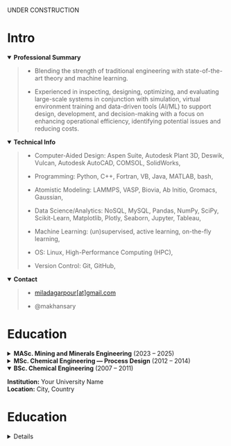 
UNDER CONSTRUCTION 

# Intro 

<details open>
  <summary><strong>Professional Summary</strong></summary>
 
 > - Blending the strength of traditional engineering with state-of-the-art theory and machine learning.       
 >
 > - Experienced in inspecting, designing, optimizing, and evaluating large-scale systems in conjunction with simulation, virtual environment training and data-driven tools (AI/ML) to support design, development, and decision-making with a focus on enhancing operational efficiency, identifying potential issues and reducing costs. 

</details>

<details open>
  <summary><strong>Technical Info</strong></summary>
 
 > - Computer-Aided Design: Aspen Suite, Autodesk Plant 3D, Deswik, Vulcan, Autodesk AutoCAD, COMSOL, SolidWorks,
 >   
 > - Programming: Python, C++, Fortran, VB, Java, MATLAB, bash,
 >   
 > - Atomistic Modeling: LAMMPS, VASP, Biovia, Ab Initio, Gromacs, Gaussian,
 >   
 > - Data Science/Analytics: NoSQL, MySQL, Pandas, NumPy, SciPy, Scikit-Learn, Matplotlib, Plotly, Seaborn, Jupyter, Tableau, 
 >   
 > - Machine Learning: (un)supervised, active learning, on-the-fly learning,
 >   
 > - OS: Linux, High-Performance Computing (HPC), 
 >   
 > - Version Control: Git, GitHub,

</details>

<details open>
  <summary><strong>Contact</strong></summary>

 > - [miladagarpour[at]gmail.com](mailto:miladasgarpour@gmail.com)
 >    
 > - @makhansary 

</details>

# Education

<details>
  <summary><strong>MASc. Mining and Minerals Engineering</strong> (2023 – 2025)</summary>

  > **Institution**: [The Norman B. Keevil Institute of Mining Engineering](https://mining.ubc.ca/), [The University of British Columbia](https://www.ubc.ca/)
  >   
  > **Project**: _Microwave assisted drying of minerals_
  >
  > **Project Goal**:
  >
  >> Inspected and evaluated, experimentally and numerically (via Finite Element Modeling in COMSOL), the retrofitting of conventional drying unit operations at a local mining partner via integration of microwave-based heating systems at a local mining industrial partner.
  > 
  > **Skills**:
  >
  >> Energy Demand Analysis · Exergy & Pinch · COMSOL · FEM analysis · Computational Electromagnetism · Heat Transfer
  >  

</details>

<details>
  <summary><strong>MSc. Chemical Engineering — Process Design</strong> (2012 – 2014)</summary>

  **Institution:** Your University Name  
  **Thesis / Notes:** _(optional)_  

</details>

<details open>
  <summary><strong>BSc. Chemical Engineering</strong> (2007 – 2011)</summary>

  **Institution:** Your University Name  
  **Location:** City, Country

</details>





























# Education 

<details>          

  

<details>                   

<summary>MSc. Chemical Engineering - Process Design (2012 - 2014)</summary>      

### Degree Project: Thermo-kinetic modeling of the wet phase inversion process for polymeric membranes fabrication               

[University of Tehran](https://ut.ac.ir/en)                 

- Activities:        
> To enable systematic and through examination of separation process in polymeric membranes fabricated via wet phase inversion/casting; built coupled heat, mass, and momentum phenomena and non-equilibrium thermodynamics models with moving boundary conditions for multiphase multicomponent systems in porous media, and solved the final partial/ordinary differential equations (PDE/ODE) numerically by writing codes in Fortran, MATLAB and C++.               

- Skills: C++ · Fortran · MATLAB · Transport Phenomena · Numerical Simulation · Mathematical Modeling · Polymer Physics                    

- Supervisor: [Dr. Mohammad Ali Aroon](https://scholar.google.com/citations?user=IxP_tLUAAAAJ&hl=en), maaroon[at]ut.ac.ir                  

</details>              

<details>              

<summary>BSc. Chemical Engineering (2007 - 2011)</summary>           

### Degree Project: Simulation and cost evaluation of hot section of BIPC olefin plant                   

[University of Tehran](https://ut.ac.ir/en)                 

- Activities:        
> Used Aspen Hysys and Plus to evaluate retrofitting of industrial scale petroleum refinery complex by producing process flow diagram (PFD), piping/process & instrumentation diagram (P&ID), cost and utility, pinch and exergy.               

- Skills: Aspen HYSYS · Aspen Plus · Aspen Dynamics · Chemical Engineering · Process Simulation · Cost-Benefit Analysis · Exergy               

- Supervisor: [Dr. Nasim Tahouni](https://scholar.google.com/citations?user=jWEhjFcAAAAJ&hl=en), ntahuni[at]ut.ac.ir              

</details>                       



___

# Work Experience 
___

## Research Assistant & [Mitacs Accelerate Internship](https://www.mitacs.ca/our-programs/accelerate-fellowship-students-postdocs/), [The Norman B. Keevil Institute of Mining Engineering](https://mining.ubc.ca/), [The University of British Columbia](https://www.ubc.ca/), Vancouver, Canada. 

2023 - 2025
 
**Activities**: 
Under a [Mitacs](https://www.mitacs.ca/) [Accelerate Internship](https://www.mitacs.ca/our-programs/accelerate-fellowship-students-postdocs/), collaborated with a local mining company on electrification of the de-watering processes through integration of microwave-based systems to elevate the high demand for fossil fossils (12.25 million m3 natural gas), lower the economical expenses ($2.08 million carbon tax), and minimize the greenhouse gas emission (26,000 tons CO2e).

**Manager**: 
[Dr. Ali G. Madiseh](https://scholar.google.com/citations?hl=en&user=37lpUjsAAAAJ), Ali.Madiseh[at]ubc.ca

## Teaching Assistant, [The University of British Columbia](https://www.ubc.ca/), Vancouver, Canada.

2022 - 2025

**Activities**: 
Inspected and evaluated large-scale industrial systems behaviour through simulating operations and training personnel in virtual environments to predict performance across scenarios, optimize processes, identify potential issues, and reduce costs to support design and development and enhanced decision-making with extensive applications of process control and automation and AI tools for automating and controlling unit operations, In courses:
1. [Process Control & Automation in Mining and Minerals Processing](https://vancouver.calendar.ubc.ca/course-descriptions/subject/minev)
2. [Modelling and Simulation](https://vancouver.calendar.ubc.ca/course-descriptions/subject/minev)
3. [Modeling and Optimization in Chemical Engineering](https://vancouver.calendar.ubc.ca/course-descriptions/subject/minev)

**Managers**: 
1. [Dr. Ilija Mišković](https://scholar.google.com/citations?user=SoXCqtMAAAAJ&hl=en), Eli.Miskovic[at]ubc.ca
2. [Dr. Sanja Mišković](https://scholar.google.com/citations?user=yz11F-8AAAAJ&hl=en), Sanja.Miskovic[at]ubc.ca 
3. [Dr. Simcha Srebnik](https://scholar.google.com/citations?user=--v31HgAAAAJ&hl=en), ssrebnik[at]mail.ubc.ca

## Research Assistant, [Chemical and Biological Engineering (CHBE)](https://chbe.ubc.ca/), [The University of British Columbia](https://www.ubc.ca/), Vancouver, Canada.

2022 May - Dec. 

**Activities**: 
Systematically examined effect of surface micro-structure and morphology on the formation of bubbles at nano-scale via molecular dynamics simulation within LAMMPS with occasional C++ source code modification for optimal (micro/nano)tube dimensions and fabrication characteristics in order to achieve uninterrupted self-driven water flow. 

**Manager**: 
[Dr. Simcha Srebnik](https://scholar.google.com/citations?user=--v31HgAAAAJ&hl=en), ssrebnik[at]mail.ubc.ca

## [Marie Sklodowska-Curie Postdoctoral Fellow](https://marie-sklodowska-curie-actions.ec.europa.eu/actions/postdoctoral-fellowships), [University of Limerick](https://www.ul.ie/), Limerick, Ireland.

2019 Oct. - 2022 May

**Activities**: 
- Awarded an [EU Horizon 2020](https://research-and-innovation.ec.europa.eu/funding/funding-opportunities/funding-programmes-and-open-calls/horizon-2020_en) [Marie Sklodowska-Curie Postdoctoral Fellowship](https://www.ul.ie/news/eu38-million-investment-in-advanced-manufacturing-and-process-engineering-at-ul) to inspect and evaluate pharmaceutical manufacturing unit operations i.e cocrystalization via hot melt extrusion and fluid bed dryer, for improved product quality and yield through root-cause analysis of operations, development of end-user friendly graphical user interfaces with integrating variety of sensors data in analytical dashboards for process monitoring, diagnosis, optimization and control with aid of machine learning and programming.
- Inspected a fluid bed dryer equipped with a variety of sensors including NIR spectra, thermo-couples, pressure and air in/outflow valves, and etc. for processes operation monitoring and diagnosis and built methods for decoupling the contribution sourced from either materials and/or processes on the observed unit response/feedback based on sensor data pipelines using advanced statistical and analytical techniques including extended iterative optimization. 
- Inspected the interplay of operating parameters including temperature, residency time, screw configuration and rotation speed on the product quality and quantity in cocrystalization process in hot melt extrusion through extensive thermodynamics modeling for materials compatibility and phase behavior for optimal product production and lower procurement costs and wastes. 
- Performed extensive density functional theory (DFT) calculations and molecular dynamic (MD) simulation to capture effective and underlying processes descriptors including temperature and shear rate and directives for optimizing the process to produce specific target product while minimizing by-products. 
- Employed advanced data analytics to build and implemented machine learning (ML) based process controller using large multidimensional datasets of real and computed spectroscopy data pipelines online and offline.

**Managers**: 
1. [Dr. Gavin Walker](https://scholar.google.com/citations?user=h4O37BYAAAAJ&hl=en), Gavin.Walker[at]ul.ie
2. [Dr. Marcus O'Mahony](https://scholar.google.com/citations?user=zrrZoBkAAAAJ&hl=en), marcus.omahony[at]ul.ie

## Research Intern, [Skolkovo Institute of Science and Technology (SkolTech)](https://new.skoltech.ru/en/), [Laboratory of Artificial Intelligence for Materials Design](https://sites.skoltech.ru/multiscale/), [Center for Artificial Intelligence Technology](http://crei.skoltech.ru/ai), Moscow, Russia.

2018 May - Oct.

**Activities**: 
Inspected and evaluated hard materials for use in aerospace, automotive, etc. industries, through building smart labs of nano-indentation for fast and efficient product discovery with aid of active learning in building machine learning interatomic potentials [MLIP](https://gitlab.com/ashapeev/mlip-3) to enable accurate and fast predictions of indentation behavior of materials utilizing molecular dynamic simulations in LAMMPS and density functional calculations in VASP. 

**Manager**: 
[Dr. Alexander Shapeev](https://scholar.google.com/citations?user=NMyIbIwAAAAJ&hl=en), A.Shapeev[at]skoltech.ru

## Research Assistant, [School of Energy and Environment](https://www.cityu.edu.hk/see/), [City University of Hong Kong](https://www.cityu.edu.hk/), Hong Kong. 

2017 Nov. - 2018 Apr.

**Activities**: 
Inspected and evaluated direct air capture of nitrogen and natural gas purification for long-term storage (solid Li3N) and on-demand recovery using moist lithium as a novel adsorbent through advanced reaction engineering and separation performance analysis and yield calculations with aid of density functional theory calculations, microkinetics models and kinetic Monte Carlo models. 

**Manager**: 
[Dr. Jin Shang](https://scholar.google.com/citations?user=AWnBD4kAAAAJ&hl=en), jinshang[at]cityu.edu.hk

## Visiting Researcher, [Institute of Physics](https://english.iop.cas.cn/) & Beijing National Lab for Condensed Matter Physics, [Chinese Academy of Sciences](https://english.cas.cn/), Beijing, China.

2017 Sept. - Nov. 

**Activities**: 
Adept and trained at CHARMM for biomolecular modelling of organic/bio matter, and wrote codes in Fortran and Python for pre and post-analysis, parsers, Fourier transformation, and etc.

**Manager**: 
[Dr. Carlos-Andres Palma](https://scholar.google.com/citations?user=HY7q_pcAAAAJ&hl=en), palma[at]iphy.ac.cn

## Internship, Research Institute of Petroleum Industry (RIPI), Tehran, Iran.

2011 July - Aug.

**Activities**: 
Designed a process for ethane and methane separation using Aspen Hysys and performed optimization, produced process flow diagrams (PFD), cost and utility calculations, exergy and pinch analysis. 

**Manager**: [Dr. Nasim Tahouni](https://scholar.google.com/citations?user=jWEhjFcAAAAJ&hl=en), ntahuni[at]ut.ac.ir

## Teaching Assistant, [University of Tehran](https://ut.ac.ir/en), Tehran, Iran.

2008 Sept. - 2010 Sept.

**Activities**: 
Wrote codes in C++ and MATLAB for numerical analysis and computations, in courses: 
1. Numerical analysis using MATLAB. 
2. Numerical analysis using C++. 

**Manager**: Dr. Mohammad Ali Pourpak, pourpak[at]ut.ac.ir

___

# Projects 
___





___

# Awards
___

## CIM Student-Industry Night Award

Nov 2023 

Issued by CIM | [The Canadian Institute of Mining, Metallurgy and Petroleum](https://www.cim.org/)
> one of the three recipients in 2023.

## Kashmir Singh Manhas Scholarship in Applied Science

Nov 2023

Issued by [The University of British Columbia](https://www.ubc.ca/)
> awarded on the recommendation of the Faculty of Applied Science, in consultation with the Faculty of Graduate and Postdoctoral Studies.

# Carl and Elsie Halterman Scholarship

Mar 2023

Issued by [The University of British Columbia](https://www.ubc.ca/) 

# [Marie Sklodowska-Curie Postdoctoral Fellowship](https://marie-sklodowska-curie-actions.ec.europa.eu/actions/postdoctoral-fellowships)

Oct 2019

Issued by [EU Horizon 2020 Research and Innovation Program](https://research-and-innovation.ec.europa.eu/funding/funding-opportunities/funding-programmes-and-open-calls/horizon-2020_en) and associated with [University of Limerick](https://www.ul.ie/)
> qualified based on (1) having a MSc degree and (2) at least 4 years of research experience.

# Research Project Replacement to [National Service](https://www.irb-cisr.gc.ca/en/country-information/rir/Pages/index.aspx?doc=458758)

Jan 2015

Issued by [Iran’s National Elites Foundation](https://en.bmn.ir/)

___

# Talks
___

## Panelist, [University of Ottawa](https://www.uottawa.ca/en), Ottawa, Canada. 

Nov 2023

EU based funding opportunities for Canadian and [Marie Curie Alumni Association (MCAA)](https://www.mariecuriealumni.eu/) [North America Chapter](https://www.mariecuriealumni.eu/groups/north-america-chapter) activities

# Panelist, [The University of British Columbia](https://www.ubc.ca/), Vancouver, Canada. 

Jul 2022

How to write a successful [Marie Skłodowska-Curie Action (MSCA)](https://research-and-innovation.ec.europa.eu/funding/funding-opportunities/funding-programmes-and-open-calls/horizon-2020_en) Fellowship proposal


# Presenter, [Max-Planck-Institut für Eisenforschung](https://www.mpie.de/), Düsseldorf, Germany. 

Nov 2018

Nanohardness from First Principles with active learning on atomic environments ([MLIP](https://gitlab.com/ashapeev/mlip-3))

___

# Publications 
___
> **For an up-to-date list, please refer to [Issues](https://github.com/makhsry/archived/issues?q=is%3Aissue+is%3Aclosed) (includes unpublished works) or [Google Scholar](https://scholar.google.com/citations?hl=en&user=DZzc424AAAAJ&view_op=list_works&sortby=pubdate)**.

> [**Citation** 725 | **h-index** 15](https://scholar.google.com/citations?hl=en&user=DZzc424AAAAJ&view_op=list_works&sortby=pubdate) 

1. [Decomposition of PFOA in IEX regeneration wastewater: Comparison of UV/sulfur-based processes, key parameters and submicellar aggregates on degradation kinetics](https://github.com/makhsry/archived/issues/85#issue-2656583810)
1. [A molecularly enhanced proof of concept for targeting cocrystals at molecular scale in continuous pharmaceuticals cocrystallization](https://github.com/makhsry/archived/issues/80#issue-2648073723)
1. [Nanohardness from First Principles with active learning on atomic environments](https://github.com/makhsry/archived/issues/91#issue-2656787053)
1. [Molecular engineering of cocrystallization process in holt melt extrusion based on kinetics of elementary molecular processes](https://github.com/makhsry/archived/issues/90#issue-2656785946)
1. [Incomplete cocrystalization of ibuprofen and nicotinamide and its interplay with formation of ibuprofen dimer and/or nicotinamide dimer: A thermodynamic analysis based on DFT data](https://github.com/makhsry/archived/issues/89#issue-2656784556) 
1. [Revisiting ‘penetration depth’in falling film mass transfer](https://github.com/makhsry/archived/issues/115#issue-2657040295)
1. [Physical adsorption of CO2 in biomass at atmospheric pressure and ambient temperature](https://github.com/makhsry/archived/issues/116#issue-2657041658)
1. [A note on the composition-dependency of the density within the mass transfer layer](https://github.com/makhsry/archived/issues/99#issue-2656955006)
1. [A molecular scale analysis of TEMPO-oxidation of native cellulose molecules](https://github.com/makhsry/archived/issues/88#issue-2656777474)
1. [A priority supposition for estimation of time-dependent changes in thickness and weight of polymeric flat sheet membranes fabricated by the nonsolvent induced phase separation (NIPS) technique](https://github.com/makhsry/archived/issues/114#issue-2657039209)
1. [Contaminant uptake by polymeric passive samplers: A modeling study with experimental validation](https://github.com/makhsry/archived/issues/113#issue-2657035195)
1. [On the search of rigorous thermo-kinetic model for wet phase inversion technique](https://github.com/makhsry/archived/issues/112#issue-2657033990)
1. [Generalized similarity transformation method applied to partial differential equations (PDEs) in falling film mass transfer](https://github.com/makhsry/archived/issues/108#issue-2656984119)
1. [An enquiry on appropriate selection of polymers for preparation of polymeric nanosorbents and nanofiltration/ultrafiltration membranes for hormone micropollutants removal from water effluents](https://github.com/makhsry/archived/issues/105#issue-2656980643)
1. [Polymer-water partition coefficients in polymeric passive samplers](https://github.com/makhsry/archived/issues/104#issue-2656980042)
1. [A comparative theoretical and experimental study on liquid-liquid equilibria of membrane forming polymeric solutions](https://github.com/makhsry/archived/issues/106#issue-2656982980)
1. [Prediction of carbon dioxide sorption in polymers for capture and storage feasibility analysis](https://github.com/makhsry/archived/issues/107#issue-2656983528)
1. [Using quantum chemical modeling and calculations for evaluation of cellulose potential for estrogen micropollutants removal from water effluents](https://github.com/makhsry/archived/issues/81#issue-2653667535)
1. [Correlation of sorption-induced swelling in polymeric films with reference to attenuated total reflectance Fourier-transform infrared spectroscopy data](https://github.com/makhsry/archived/issues/109#issue-2657003382)
1. [Development and validation of a graphical sorption model: application to sorption of organic liquids into low density polyethylene polymeric membrane](https://github.com/makhsry/archived/issues/110#issue-2657010420)
1. [A quantum mechanics/molecular mechanics (QM/MM) investigation on the mechanism of adsorptive removal of heavy metal ions by lignin: single and competitive ion adsorption](https://github.com/makhsry/archived/issues/111#issue-2657032867)
1. [Lower and upper critical solution temperatures of binary polymeric solutions](https://github.com/makhsry/archived/issues/103#issue-2656967964)
1. [Theoretical modeling for thermophysical properties of cellulose: pressure/volume/temperature data](https://github.com/makhsry/archived/issues/98#issue-2656950188)
1. [Correlation of interaction parameters in Wilson, NRTL and UNIQUAC models using theoretical methods](https://github.com/makhsry/archived/issues/101#issue-2656966537)
1. [Vapor pressure and Flory-Huggins interaction parameters in binary polymeric solutions](https://github.com/makhsry/archived/issues/100#issue-2656964483)
1. [Binary mutual diffusion coefficients of polymer/solvent systems using compressible regular solutions theory and free volume theory](https://github.com/makhsry/archived/issues/102#issue-2656967208)
1. [Phase diagram of ternary polymeric solutions containing nonsolvent/solvent/polymer: Theoretical calculation and experimental validation](https://github.com/makhsry/archived/issues/97#issue-2656947263)
1. [Mathematical-thermodynamic solubility model developed by the application of discrete Volterra functional series theory](https://github.com/makhsry/archived/issues/96#issue-2656944897)
1. [Representing solute solubility in supercritical carbon dioxide: A novel empirical model](https://github.com/makhsry/archived/issues/95#issue-2656925330)
1. [On the consistency and correctness of thermodynamics phase equilibria modeling and correlation reports published in Fuel journal](https://github.com/makhsry/archived/issues/94#issue-2656917306)
1. [Reply to the comments "On the consistency and correctness of thermodynamics phase equilibria modeling and correlation reports published in Fuel journal"](https://github.com/makhsry/archived/issues/94#issue-2656917306)
1. [Development of a thermodynamic model for hydrogen and hydrogen containing mixtures](https://github.com/makhsry/archived/issues/93#issue-2656899356)
1. [Prediction of dyes solubility in supercritical carbon dioxide (CMM EOS)](https://github.com/makhsry/archived/issues/92#issue-2656871766)
1. [Using genetic algorithm (GA) and particle swarm optimization (PSO) methods for determination of interaction parameters in multicomponent systems of liquid--liquid equilibria](https://github.com/makhsry/archived/issues/86#issue-2656587668)
1. [Modeling drying of a coated paper](https://github.com/makhsry/archived/issues/84#issue-2656581355)
1. [A novel equation of state: determination and validation for dyes and drugs solubility calculations in supercritical carbon dioxide](https://github.com/makhsry/archived/issues/87#issue-2656774788)
1. [Solubility prediction of some disperse Azo dyes in supercritical carbon dioxide using equation of states (EOSs)]()
1. [Modeling of solubility of disperse blue dyes in supercritical carbon dioxide using equation of states (EOSs)}]()

___

# Volunteerings
___

## Coordinator, [Marie Curie Alumni Association](https://www.mariecuriealumni.eu/), [North America Chapter](https://www.mariecuriealumni.eu/groups/north-america-chapter)

2023 Sept. - 2024 Sept.

**Activities**: Canada West Coordinator, [MCAA North America Chapter](https://www.mariecuriealumni.eu/groups/north-america-chapter) Board of Directors, coordinated [MCAA North America](https://www.mariecuriealumni.eu/groups/north-america-chapter) activities in Canada west coast to outreach activities for a community of over 300 members.

___
